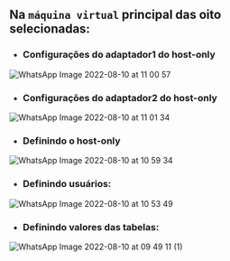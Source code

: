 ## Na ``máquina virtual`` principal das oito selecionadas: 

* ### Configurações do adaptador1 do host-only

![WhatsApp Image 2022-08-10 at 11 00 57](https://user-images.githubusercontent.com/84058517/183980388-ed985787-3258-49a0-b923-510f5ad1eeaa.jpeg)

* ### Configurações do adaptador2 do host-only

![WhatsApp Image 2022-08-10 at 11 01 34](https://user-images.githubusercontent.com/84058517/183980524-96791161-5ad9-4f4f-9bde-f3632ad3e426.jpeg)

* ### Definindo o host-only
![WhatsApp Image 2022-08-10 at 10 59 34](https://user-images.githubusercontent.com/84058517/183979470-5bb51e2d-b634-45b2-8b55-e0deb399bb72.png)

* ### Definindo usuários:
  
![WhatsApp Image 2022-08-10 at 10 53 49](https://user-images.githubusercontent.com/84058517/183980882-fec6b547-fb6a-419f-ab3d-980100355032.jpeg)
  
* ### Definindo valores das tabelas: 

![WhatsApp Image 2022-08-10 at 09 49 11 (1)](https://user-images.githubusercontent.com/84058517/183982150-a2f3ad82-cd92-48c6-a8b0-3f9333bce916.jpeg)

